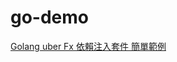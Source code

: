 # go-demo
[Golang uber Fx 依賴注入套件 簡單範例](https://matthung0807.blogspot.com/2023/10/go-uber-go-fx-simple.html)
